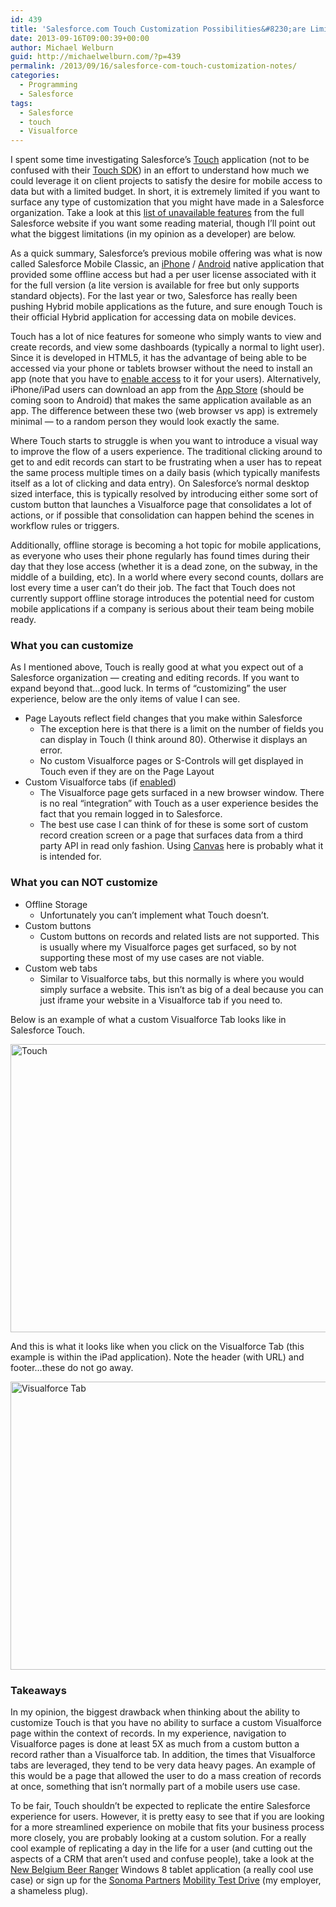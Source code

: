 ```yaml
---
id: 439
title: 'Salesforce.com Touch Customization Possibilities&#8230;are Limited'
date: 2013-09-16T09:00:39+00:00
author: Michael Welburn
guid: http://michaelwelburn.com/?p=439
permalink: /2013/09/16/salesforce-com-touch-customization-notes/
categories:
  - Programming
  - Salesforce
tags:
  - Salesforce
  - touch
  - Visualforce
---
```

I spent some time investigating Salesforce&#8217;s <a title="What is Touch?" href="http://www.salesforce.com/docs/en/mobile/touch/mobile-browser-app_on_tablet/index.htm" target="_blank">Touch</a> application (not to be confused with their <a title="Mobile SDK" href="http://wiki.developerforce.com/page/Mobile_SDK" target="_blank">Touch SDK</a>) in an effort to understand how much we could leverage it on client projects to satisfy the desire for mobile access to data but with a limited budget. In short, it is extremely limited if you want to surface any type of customization that you might have made in a Salesforce organization. Take a look at this <a title="Salesforce Touch Limitations" href="http://help.salesforce.com/apex/HTViewSolution?id=000044635&language=en_US" target="_blank">list of unavailable features</a> from the full Salesforce website if you want some reading material, though I&#8217;ll point out what the biggest limitations (in my opinion as a developer) are below.

<!--more-->

As a quick summary, Salesforce&#8217;s previous mobile offering was what is now called Salesforce Mobile Classic, an <a title="iPhone" href="https://itunes.apple.com/us/app/salesforce-classic/id281826146?mt=8" target="_blank">iPhone</a> / <a title="Android" href="https://play.google.com/store/apps/details?id=com.salesforce.crm" target="_blank">Android</a> native application that provided some offline access but had a per user license associated with it for the full version (a lite version is available for free but only supports standard objects). For the last year or two, Salesforce has really been pushing Hybrid mobile applications as the future, and sure enough Touch is their official Hybrid application for accessing data on mobile devices.

Touch has a lot of nice features for someone who simply wants to view and create records, and view some dashboards (typically a normal to light user). Since it is developed in HTML5, it has the advantage of being able to be accessed via your phone or tablets browser without the need to install an app (note that you have to <a title="Customize Touch Settings" href="http://appexchange.salesforce.com/help/doc/en/customize_touch_settings.htm" target="_blank">enable access</a> to it for your users). Alternatively, iPhone/iPad users can download an app from the <a title="App Store" href="https://itunes.apple.com/us/app/salesforce-touch/id557044822?mt=8" target="_blank">App Store</a> (should be coming soon to Android) that makes the same application available as an app. The difference between these two (web browser vs app) is extremely minimal &#8212; to a random person they would look exactly the same.

Where Touch starts to struggle is when you want to introduce a visual way to improve the flow of a users experience. The traditional clicking around to get to and edit records can start to be frustrating when a user has to repeat the same process multiple times on a daily basis (which typically manifests itself as a lot of clicking and data entry). On Salesforce&#8217;s normal desktop sized interface, this is typically resolved by introducing either some sort of custom button that launches a Visualforce page that consolidates a lot of actions, or if possible that consolidation can happen behind the scenes in workflow rules or triggers.

Additionally, offline storage is becoming a hot topic for mobile applications, as everyone who uses their phone regularly has found times during their day that they lose access (whether it is a dead zone, on the subway, in the middle of a building, etc). In a world where every second counts, dollars are lost every time a user can&#8217;t do their job. The fact that Touch does not currently support offline storage introduces the potential need for custom mobile applications if a company is serious about their team being mobile ready.

### What you can customize

As I mentioned above, Touch is really good at what you expect out of a Salesforce organization &#8212; creating and editing records. If you want to expand beyond that&#8230;good luck. In terms of &#8220;customizing&#8221; the user experience, below are the only items of value I can see.

  * Page Layouts reflect field changes that you make within Salesforce
      * The exception here is that there is a limit on the number of fields you can display in Touch (I think around 80). Otherwise it displays an error.
      * No custom Visualforce pages or S-Controls will get displayed in Touch even if they are on the Page Layout
  * Custom Visualforce tabs (if <a title="Customize Touch Visualforce" href="http://appexchange.salesforce.com/help/doc/en/customize_touch_visualforce.htm" target="_blank">enabled</a>)
      * The Visualforce page gets surfaced in a new browser window. There is no real &#8220;integration&#8221; with Touch as a user experience besides the fact that you remain logged in to Salesforce.
      * The best use case I can think of for these is some sort of custom record creation screen or a page that surfaces data from a third party API in read only fashion. Using <a title="Canvas" href="http://wiki.developerforce.com/page/Force.com_Canvas" target="_blank">Canvas</a> here is probably what it is intended for.

### What you can NOT customize

  * Offline Storage
      * Unfortunately you can&#8217;t implement what Touch doesn&#8217;t.
  * Custom buttons
      * Custom buttons on records and related lists are not supported. This is usually where my Visualforce pages get surfaced, so by not supporting these most of my use cases are not viable.
  * Custom web tabs
      * Similar to Visualforce tabs, but this normally is where you would simply surface a website. This isn&#8217;t as big of a deal because you can just iframe your website in a Visualforce tab if you need to.

Below is an example of what a custom Visualforce Tab looks like in Salesforce Touch.

[<img class="aligncenter" alt="Touch" src="http://michaelwelburn.com/wp-content/uploads/2013/09/Touch.png" width="614" height="461" />](http://michaelwelburn.com/wp-content/uploads/2013/09/Touch.png)

And this is what it looks like when you click on the Visualforce Tab (this example is within the iPad application). Note the header (with URL) and footer&#8230;these do not go away.

[<img class="aligncenter" alt="Visualforce Tab" src="http://michaelwelburn.com/wp-content/uploads/2013/09/Visualforce-Tab.png" width="614" height="461" />](http://michaelwelburn.com/wp-content/uploads/2013/09/Visualforce-Tab.png)

### Takeaways

In my opinion, the biggest drawback when thinking about the ability to customize Touch is that you have no ability to surface a custom Visualforce page within the context of records. In my experience, navigation to Visualforce pages is done at least 5X as much from a custom button a record rather than a Visualforce tab. In addition, the times that Visualforce tabs are leveraged, they tend to be very data heavy pages. An example of this would be a page that allowed the user to do a mass creation of records at once, something that isn&#8217;t normally part of a mobile users use case.

To be fair, Touch shouldn&#8217;t be expected to replicate the entire Salesforce experience for users. However, it is pretty easy to see that if you are looking for a more streamlined experience on mobile that fits your business process more closely, you are probably looking at a custom solution. For a really cool example of replicating a day in the life for a user (and cutting out the aspects of a CRM that aren&#8217;t used and confuse people), take a look at the <a title="New Belgium Beer Ranger" href="https://www.youtube.com/watch?v=ueAPWS0ibnE" target="_blank">New Belgium Beer Ranger</a> Windows 8 tablet application (a really cool use case) or sign up for the <a title="Sonoma Partners" href="http://www.sonomapartners.com/" target="_blank">Sonoma Partners</a> <a title="Mobility Test Drive" href="http://www.sonomapartners.com/Downloads/RequestDownload.aspx?file=mobilitytestdrive&h=" target="_blank">Mobility Test Drive</a> (my employer, a shameless plug).
